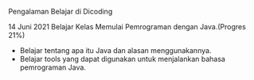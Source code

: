 Pengalaman Belajar di Dicoding

14 Juni 2021
Belajar Kelas Memulai Pemrograman dengan Java.(Progres 21%)
* Belajar tentang apa itu Java dan alasan menggunakannya.
* Belajar tools yang dapat digunakan untuk menjalankan bahasa pemrograman Java.
